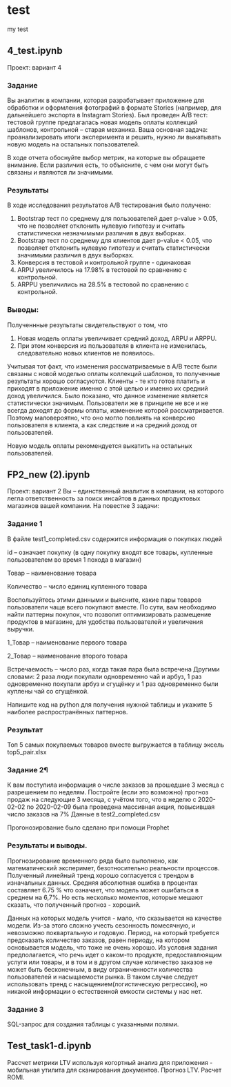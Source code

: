 # test
my test

## 4_test.ipynb

Проект: вариант 4

### Задание

Вы аналитик в компании, которая разрабатывает приложение для обработки и оформления фотографий в формате Stories (например, для дальнейшего экспорта в Instagram Stories). Был проведен A/B тест: тестовой группе предлагалась новая модель оплаты коллекций шаблонов, контрольной – старая механика. Ваша основная задача: проанализировать итоги эксперимента и решить, нужно ли выкатывать новую модель на остальных пользователей.

В ходе отчета обоснуйте выбор метрик, на которые вы обращаете внимание. Если различия есть, то объясните, с чем они могут быть связаны и являются ли значимыми.


### Результаты
В ходе исследования результатов A/B тестирования было получено:

1. Bootstrap тест по среднему для пользователей дает p-value > 0.05, что не позволяет отклонить нулевую гипотезу и считать статистически незначимыми различия в двух выборках.
2. Bootstrap тест по среднему для клиентов дает p-value < 0.05, что позволяет отклонить нулевую гипотезу и считать статистически значимыми различия в двух выборках.
3. Конверсия в тестовой и контрольной группе - одинаковая
4. ARPU увеличилось на 17.98% в тестовой по сравнению с контрольной.
5. ARPPU увеличились на 28.5% в тестовой по сравнению с контрольной.

### Выводы:
Полученнные результаты свидетельствуют о том, что

1. Новая модель оплаты увеличивает средний доход, ARPU и ARPPU.
2. При этом конверсия из пользователя в клиента не изменилась, следовательно новых клиентов не появилось.

Учитывая тот факт, что изменения рассматриваемые в A/B тесте были связаны с новой моделью оплаты коллекций шаблонов, то полученные результаты хорошо согласуются. Клиенты - те кто готов платить и приходят в приложение именно с этой целью и именно их средний доход увеличился. Было показано, что данное изменение является статистически значимым. Пользователи же в принципе не все и не всегда доходят до формы оплаты, изменение которой рассматривается. Поэтому маловероятно, что оно могло повлиять на конверсию пользователя в клиента, а как следствие и на средний доход от пользователей.

Новую модель оплаты рекомендуется выкатить на остальных пользователей.

## FP2_new (2).ipynb

Проект: вариант 2
Вы – единственный аналитик в компании, на которого легла ответственность за поиск инсайтов в данных продуктовых магазинов вашей компании. На повестке 3 задачи:

### Задание 1
В файле test1_completed.csv содержится информация о покупках людей

id – означает покупку (в одну покупку входят все товары, купленные пользователем во время 1 похода в магазин)

Товар – наименование товара

Количество – число единиц купленного товара

Воспользуйтесь этими данными и выясните, какие пары товаров пользователи чаще всего покупают вместе. По сути, вам необходимо найти паттерны покупок, что позволит оптимизировать размещение продуктов в магазине, для удобства пользователей и увеличения выручки.

1_Товар – наименование первого товара

2_Товар – наименование второго товара

Встречаемость – число раз, когда такая пара была встречена Другими словами: 2 раза люди покупали одновременно чай и арбуз, 1 раз одновременно покупали арбуз и сгущёнку и 1 раз одновременно были куплены чай со сгущёнкой.

Напишите код на python для получения нужной таблицы и укажите 5 наиболее распространённых паттернов.

### Результат
Топ 5 самых покупаемых товаров вместе выгружается в таблицу эксель top5_pair.xlsx

### Задание 2¶
К вам поступила информация о числе заказов за прошедшие 3 месяца с разрешением по неделям. Постройте (если это возможно) прогноз продаж на следующие 3 месяца, с учётом того, что в неделю с 2020-02-02 по 2020-02-09 была проведена массивная акция, повысившая число заказов на 7% Данные в test2_completed.csv

Прогонозирование было сделано при помощи Prophet 

### Результаты и выводы.
Прогнозирование временного ряда было выполнено, как математический эксперимет, безотносительно реальности процессов. Полученный линейный тренд хорошо согласуется с трендом в изначальных данных. Cредняя абсолютная ошибка в процентах составляет 6.75 % что означает, что модель может ошибаться в среднем на 6,7%. Но есть несколько моментов, которые мешают сказать, что полученный прогноз - хороший.

Данных на которых модель учится - мало, что сказывается на качестве модели. Из-за этого сложно учесть сезонность помесячную, и невозможно поквартальную и годовую.
Период, на который требуется предсказать количество заказов, равен периоду, на котором основывается модель, что тоже не очень хорошо.
Из условия задания предполагается, что речь идет о каком-то продукте, предоставлюящим услуги или товары, и в том и в другом случае количество заказов не может быть бесконечным, в виду ограниченности количества пользователей и насыщаемости рынка. В таком случае следует использовать тренд с насыщением(логистическую регрессию), но никакой информации о естественной емкости системы у нас нет.

### Задание 3
SQL-запрос для создания таблицы с указанными полями.

## Test_task1-d.ipynb

Рассчет метрики LTV используя когортный анализ для приложения - мобильная утилита для сканирования документов. Прогноз LTV. Расчет ROMI.

